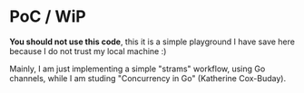 PoC / WiP
===

**You should not use this code**, this it is a simple playground I have save here
because I do not trust my local machine :)

Mainly, I am just implementing a simple "strams" workflow, using Go channels,
while I am studing "Concurrency in Go" (Katherine Cox-Buday).
